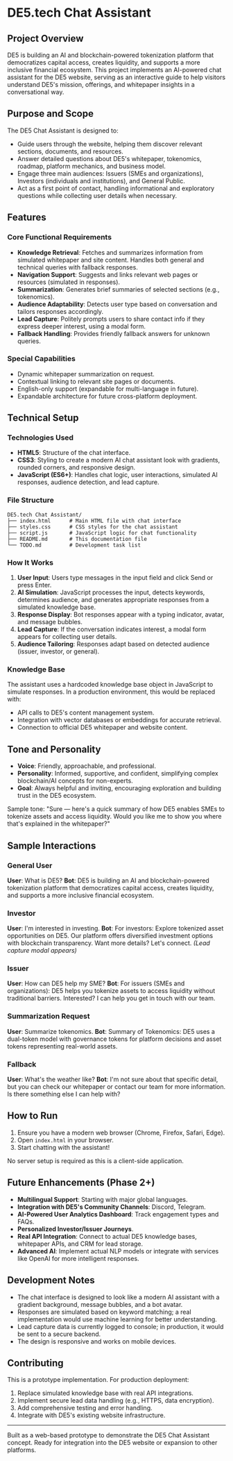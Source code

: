 # DE5.tech Chat Assistant

## Project Overview

DE5 is building an AI and blockchain-powered tokenization platform that democratizes capital access, creates liquidity, and supports a more inclusive financial ecosystem. This project implements an AI-powered chat assistant for the DE5 website, serving as an interactive guide to help visitors understand DE5's mission, offerings, and whitepaper insights in a conversational way.

## Purpose and Scope

The DE5 Chat Assistant is designed to:
- Guide users through the website, helping them discover relevant sections, documents, and resources.
- Answer detailed questions about DE5's whitepaper, tokenomics, roadmap, platform mechanics, and business model.
- Engage three main audiences: Issuers (SMEs and organizations), Investors (individuals and institutions), and General Public.
- Act as a first point of contact, handling informational and exploratory questions while collecting user details when necessary.

## Features

### Core Functional Requirements
- **Knowledge Retrieval**: Fetches and summarizes information from simulated whitepaper and site content. Handles both general and technical queries with fallback responses.
- **Navigation Support**: Suggests and links relevant web pages or resources (simulated in responses).
- **Summarization**: Generates brief summaries of selected sections (e.g., tokenomics).
- **Audience Adaptability**: Detects user type based on conversation and tailors responses accordingly.
- **Lead Capture**: Politely prompts users to share contact info if they express deeper interest, using a modal form.
- **Fallback Handling**: Provides friendly fallback answers for unknown queries.

### Special Capabilities
- Dynamic whitepaper summarization on request.
- Contextual linking to relevant site pages or documents.
- English-only support (expandable for multi-language in future).
- Expandable architecture for future cross-platform deployment.

## Technical Setup

### Technologies Used
- **HTML5**: Structure of the chat interface.
- **CSS3**: Styling to create a modern AI chat assistant look with gradients, rounded corners, and responsive design.
- **JavaScript (ES6+)**: Handles chat logic, user interactions, simulated AI responses, audience detection, and lead capture.

### File Structure
```
DE5.tech Chat Assistant/
├── index.html      # Main HTML file with chat interface
├── styles.css      # CSS styles for the chat assistant
├── script.js       # JavaScript logic for chat functionality
├── README.md       # This documentation file
└── TODO.md         # Development task list
```

### How It Works
1. **User Input**: Users type messages in the input field and click Send or press Enter.
2. **AI Simulation**: JavaScript processes the input, detects keywords, determines audience, and generates appropriate responses from a simulated knowledge base.
3. **Response Display**: Bot responses appear with a typing indicator, avatar, and message bubbles.
4. **Lead Capture**: If the conversation indicates interest, a modal form appears for collecting user details.
5. **Audience Tailoring**: Responses adapt based on detected audience (issuer, investor, or general).

### Knowledge Base
The assistant uses a hardcoded knowledge base object in JavaScript to simulate responses. In a production environment, this would be replaced with:
- API calls to DE5's content management system.
- Integration with vector databases or embeddings for accurate retrieval.
- Connection to official DE5 whitepaper and website content.

## Tone and Personality

- **Voice**: Friendly, approachable, and professional.
- **Personality**: Informed, supportive, and confident, simplifying complex blockchain/AI concepts for non-experts.
- **Goal**: Always helpful and inviting, encouraging exploration and building trust in the DE5 ecosystem.

Sample tone: "Sure — here's a quick summary of how DE5 enables SMEs to tokenize assets and access liquidity. Would you like me to show you where that's explained in the whitepaper?"

## Sample Interactions

### General User
**User**: What is DE5?
**Bot**: DE5 is building an AI and blockchain-powered tokenization platform that democratizes capital access, creates liquidity, and supports a more inclusive financial ecosystem.

### Investor
**User**: I'm interested in investing.
**Bot**: For investors: Explore tokenized asset opportunities on DE5. Our platform offers diversified investment options with blockchain transparency. Want more details? Let's connect.
*(Lead capture modal appears)*

### Issuer
**User**: How can DE5 help my SME?
**Bot**: For issuers (SMEs and organizations): DE5 helps you tokenize assets to access liquidity without traditional barriers. Interested? I can help you get in touch with our team.

### Summarization Request
**User**: Summarize tokenomics.
**Bot**: Summary of Tokenomics: DE5 uses a dual-token model with governance tokens for platform decisions and asset tokens representing real-world assets.

### Fallback
**User**: What's the weather like?
**Bot**: I'm not sure about that specific detail, but you can check our whitepaper or contact our team for more information. Is there something else I can help with?

## How to Run

1. Ensure you have a modern web browser (Chrome, Firefox, Safari, Edge).
2. Open `index.html` in your browser.
3. Start chatting with the assistant!

No server setup is required as this is a client-side application.

## Future Enhancements (Phase 2+)

- **Multilingual Support**: Starting with major global languages.
- **Integration with DE5's Community Channels**: Discord, Telegram.
- **AI-Powered User Analytics Dashboard**: Track engagement types and FAQs.
- **Personalized Investor/Issuer Journeys**.
- **Real API Integration**: Connect to actual DE5 knowledge bases, whitepaper APIs, and CRM for lead storage.
- **Advanced AI**: Implement actual NLP models or integrate with services like OpenAI for more intelligent responses.

## Development Notes

- The chat interface is designed to look like a modern AI assistant with a gradient background, message bubbles, and a bot avatar.
- Responses are simulated based on keyword matching; a real implementation would use machine learning for better understanding.
- Lead capture data is currently logged to console; in production, it would be sent to a secure backend.
- The design is responsive and works on mobile devices.

## Contributing

This is a prototype implementation. For production deployment:
1. Replace simulated knowledge base with real API integrations.
2. Implement secure lead data handling (e.g., HTTPS, data encryption).
3. Add comprehensive testing and error handling.
4. Integrate with DE5's existing website infrastructure.

---

Built as a web-based prototype to demonstrate the DE5 Chat Assistant concept. Ready for integration into the DE5 website or expansion to other platforms.
